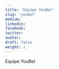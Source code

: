 ```yaml
---
title: 'Equipe YouBet'
slug: 'youbet'
medium:
linkedin:
facebook:
twitter:
avatar:
draft: false
weight: 1
---
```


Equipe YouBet
